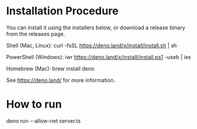 # Installation Procedure

You can install it using the installers below, or download a release binary from the releases page.

Shell (Mac, Linux):
curl -fsSL https://deno.land/x/install/install.sh | sh

PowerShell (Windows):
iwr https://deno.land/x/install/install.ps1 -useb | iex

Homebrew (Mac):
brew install deno

See https://deno.land/ for more information.

# How to run

deno run --allow-net server.ts